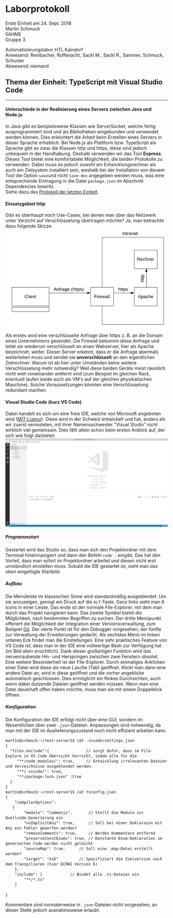 # Laborprotokoll  
Erste Einheit am 24. Sept. 2018  
Martin Schmuck  
5AHME  
Gruppe 3

Automatisierungslabor HTL Kaindorf  
Anwesend: Reinbacher, Ruffenacht, Sackl M., Sackl R., Sammer, Schmuck, Schuster  
Abwesend: niemand  

## Thema der Einheit: TypeScript mit Visual Studio Code
________

#### Unterschiede in der Realisierung eines Servers zwischen Java und Node.js
In Java gibt es beispielsweise Klassen wie ServerSocket, welche fertig ausprogrammiert sind und als Bibliotheken eingebunden und verwendet werden können. Dies erleichtert die Arbeit beim Erstellen eines Servers in dieser Sprache erheblich. Bei Node.js als Plattform bzw. TypeScript als Sprache gibt es zwar die Klassen http und https, diese sind jedoch unbequem in der Handhabung. Deshalb verwenden wir das Tool __Express__. Dieses Tool bietet eine komfortabele Möglichkeit, die beiden Protokolle zu verwenden. Dabei muss es jedoch sowohl am Entwicklungsrechner als auch am Zielsystem installiert sein, weshalb bei der Installation von diesem Tool die Option `save`und nicht `save-dev` angegeben werden muss, was eine entsprechende Eintragung in die Datei `package.json` im Abschnitt Dependencies bewirkt.  
Siehe dazu das [Protokoll der letzten Einheit](/smumam14/protokoll_g3_smumam14_2018-09-24.md#anlegen-eines-typescript-projektes).  

#### Einsatzgebiet http  
Gibt es überhaupt noch Use-Cases, bei denen man über das Netzwerk unter Verzicht auf Verschlüsselung übertragen möchte? Ja, man betrachte dazu folgende Skizze:  
![without-ssl](/smumam14/resources/http-use-case.png)  
Als erstes wird eine verschlüsselte Anfrage über https z. B. an die Domain eines Unternehmens gesendet. Die Firewall bekommt diese Anfrage und leitet sie wiederum verschlüsselt an einen Webserver, hier als Apache bezeichnet, weiter. Dieser Server erkennt, dass er die Anfrage abermals weiterleiten muss und sendet sie __unverschlüsselt__ an den eigentlichen Zielrechner. Warum ist ab hier unter Umständen keine weitere Verschlüsselung mehr notwendig? Weil diese beiden Geräte meist räumlich nicht weit voneinander entfernt sind (zum Beispiel im gleichen Rack, eventuell laufen beide auch als VM's auf der gleichen physikalischen Maschine). Solche Voraussetzungen könnten eine Verschlüsselung redundant machen. 

#### Visual Studio Code (kurz VS Code) 
Dabei handelt es sich um eine freie IDE, welche von Microsoft angeboten wird ([MIT-Lizenz](https://de.wikipedia.org/wiki/MIT-Lizenz)). Diese wird in der Schweiz entwickelt und hat, anders als wir zuerst vermuteten, mit ihrer Namensschwester "Visual Studio"  nicht wirklich viel gemeinsam. Dies fällt allein schon beim ersten Anblick auf, der sich wie folgt darbietet:   
![Programmstart](/smumam14/resources/scrsht1.png)  

##### Programmstart
Gestartet wird das Studio so, dass man sich den Projektordner mit dem Terminal hineinnavigiert und dann den Befehl `code .` eingibt. Das hat den Vorteil, dass man sofort im Projektordner arbeitet und diesen nicht erst umständlich einstellen muss. Sobald die IDE gestartet ist, sieht man das oben eingefügte Startbild. 

##### Aufbau  
Die Menüleiste im klassischen Sinne wird standardmäßig ausgeblendet. Um sie anzuzeigen, genügt ein Druck auf die `ALT`-Taste. Ganz links sieht man 6 Icons in einer Leiste. Das erste ist der normale File-Explorer, mit dem man durch das Projekt navigieren kann. Das zweite Symbol bietet die Möglichkeit, nach bestimmten Begriffen zu suchen. Der dritte Menüpunkt offeriert die Möglichkeit der Integration einer Versionsverwaltung, zum Beispiel [Git](smumam14/Protokoll1.md). Der vierte Punkt ist für den Debugger vorgesehen, der fünfte zur Verwaltung der Erweiterungen gedacht. Als sechstes Menü im linken unteren Eck findet man die Einstellungen. Eine sehr praktisches Feature von VS Code ist, dass man in der IDE eine vollwertige Bash zur Verfügung hat (im Bild oben ersichtlich). Dank dieser großartigen Funktion wird das nervenraubende Hin- und Herspringen zwischen zwei Fenstern obsolet. Eine weitere Besonderheit ist der File-Explorer. Durch einmaliges Anklicken einer Datei wird diese als neue Lasche (Tab) geöffnet. Klickt man dann eine andere Datei an, wird in diese geöffnet und die vorher angeklicke automatisch geschlossen. Dies ermöglicht ein flinkes Durchsichten, auch wenn dabei dutzende Dateien geöffnet werden müssen. Wenn man eine Datei dauerhaft offen haben möchte, muss man sie mit einem Doppelklick öffnen.  

##### Konfiguration  
Die Konfiguration der IDE erfolgt nicht über eine GUI, sondern im Wesentlichen über zwei `.json`-Dateien. Anpassungen sind notwendig, da man mit der IDE im Auslieferungszustand noch nicht effizient arbeiten kann.  
```
martin@schmuck:~/rest-server1$ cat .vscode/settings.json 
{
  "files.exclude":{                // sorgt dafür, dass im File-Explore in VS Code Übersicht herrscht, indem alle für die 
     "**/node_modules/": true,     // Entwicklung irrelevanten Dateien und Verzeichnisse ausgeblendet werden.
     "**/.vscode/": true,
     "**/package-lock.json" :true 
  }
}
martin@schmuck:~/rest-server1$ cat tsconfig.json 
{
    "compilerOptions":
   {
        "module": "commonjs",		// Stellt die Module zur Quellcode-Generierung ein
        "noImplicitAny": true, 		// Soll bei einer Deklaraion mit Any ein Fehler geworfen werden?
        "removeComments": true,		// Werden Kommentare entfernd
        "preserveConstEnums": true,	// Konstante Enum-Deklaration im generierten Code werden nicht gelöscht
        "sourceMap": true,		// Soll eine .map-Datei erstellt werden?
        "target": "es6"			// Spezifiziert die Zielversion nach dem Transpilieren (hier ECMAS Version 6)
	},
    "include": [			// Bindet alle .ts-Dateien ein
        "**/*.ts"
    ]
   
}
 ```  
 Kommentare sind normalerweise in `.json`-Dateien nicht vorgesehen, an dieser Stelle jedoch ausnahmsweise erlaubt.  



